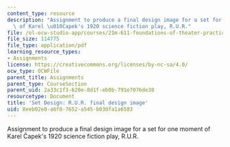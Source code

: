```yaml
---
content_type: resource
description: "Assignment to produce a final design image for a set for one moment\
  \ of Karel \u010Capek's 1920 science fiction play, R.U.R."
file: /ol-ocw-studio-app/courses/21m-611-foundations-of-theater-practice-fall-2009/8eeb02e0a6f87652a545b030fa1a6583_MIT21M_611F09_setdesign3.pdf
file_size: 114775
file_type: application/pdf
learning_resource_types:
- Assignments
license: https://creativecommons.org/licenses/by-nc-sa/4.0/
ocw_type: OCWFile
parent_title: Assignments
parent_type: CourseSection
parent_uid: 2a33c1f3-620e-8d1f-eb0b-791e7076de38
resourcetype: Document
title: 'Set Design: R.U.R. final design image'
uid: 8eeb02e0-a6f8-7652-a545-b030fa1a6583
---
```

Assignment to produce a final design image for a set for one moment of Karel Čapek's 1920 science fiction play, R.U.R.